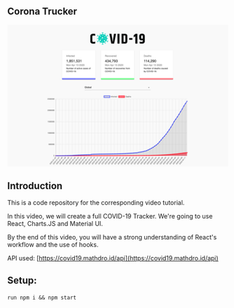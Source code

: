 ## Corona Trucker

![Image of Yaktocat](https://github.com/TareqJarwan/corona-tracker/blob/master/src/images/demo.png)

## Introduction
This is a code repository for the corresponding video tutorial.

In this video, we will create a full COVID-19 Tracker. We're going to use React, Charts.JS and Material UI.

By the end of this video, you will have a strong understanding of React's workflow and the use of hooks.

API used: [https://covid19.mathdro.id/api](https://covid19.mathdro.id/api)

## Setup:

`run npm i && npm start`
